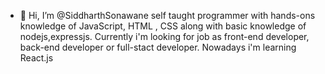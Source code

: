 - 👋 Hi, I’m @SiddharthSonawane self taught programmer with hands-ons knowledge of JavaScript, HTML , CSS along with basic knowledge of nodejs,expressjs.
Currently i'm looking for job as front-end developer, back-end developer or full-stact developer.
Nowadays i'm learning React.js


<!---
SiddharthSonawane/SiddharthSonawane is a ✨ special ✨ repository because its `README.md` (this file) appears on your GitHub profile.
You can click the Preview link to take a look at your changes.
--->
